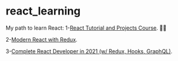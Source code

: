 # react_learning
My path to learn React:
1-[React Tutorial and Projects Course](https://www.udemy.com/course/react-tutorial-and-projects-course/). 🏃‍♂️

2-[Modern React with Redux](https://www.udemy.com/course/react-redux/).

3-[Complete React Developer in 2021 (w/ Redux, Hooks, GraphQL)](https://www.udemy.com/course/complete-react-developer-zero-to-mastery/).
